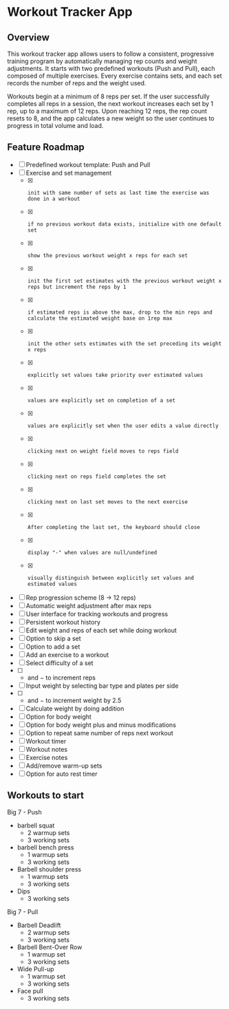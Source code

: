 # Workout Tracker App

## Overview

This workout tracker app allows users to follow a consistent, progressive training program by automatically managing rep counts and weight adjustments. It starts with two predefined workouts (Push and Pull), each composed of multiple exercises. Every exercise contains sets, and each set records the number of reps and the weight used.

Workouts begin at a minimum of 8 reps per set. If the user successfully completes all reps in a session, the next workout increases each set by 1 rep, up to a maximum of 12 reps. Upon reaching 12 reps, the rep count resets to 8, and the app calculates a new weight so the user continues to progress in total volume and load.

## Feature Roadmap

- [ ] Predefined workout template: Push and Pull
- [ ] Exercise and set management
  - [x]     init with same number of sets as last time the exercise was done in a workout
  - [x]     if no previous workout data exists, initialize with one default set
  - [x]     show the previous workout weight x reps for each set
  - [x]     init the first set estimates with the previous workout weight x reps but increment the reps by 1
  - [x]     if estimated reps is above the max, drop to the min reps and calculate the estimated weight base on 1rep max
  - [x]     init the other sets estimates with the set preceding its weight x reps
  - [x]     explicitly set values take priority over estimated values
  - [x]     values are explicitly set on completion of a set
  - [x]     values are explicitly set when the user edits a value directly
  - [x]     clicking next on weight field moves to reps field
  - [x]     clicking next on reps field completes the set
  - [x]     clicking next on last set moves to the next exercise
  - [x]     After completing the last set, the keyboard should close
  - [x]     display "-" when values are null/undefined
  - [x]     visually distinguish between explicitly set values and estimated values
- [ ] Rep progression scheme (8 → 12 reps)
- [ ] Automatic weight adjustment after max reps
- [ ] User interface for tracking workouts and progress
- [ ] Persistent workout history
- [ ] Edit weight and reps of each set while doing workout
- [ ] Option to skip a set
- [ ] Option to add a set
- [ ] Add an exercise to a workout
- [ ] Select difficulty of a set
- [ ] - and − to increment reps
- [ ] Input weight by selecting bar type and plates per side
- [ ] - and − to increment weight by 2.5
- [ ] Calculate weight by doing addition
- [ ] Option for body weight
- [ ] Option for body weight plus and minus modifications
- [ ] Option to repeat same number of reps next workout
- [ ] Workout timer
- [ ] Workout notes
- [ ] Exercise notes
- [ ] Add/remove warm-up sets
- [ ] Option for auto rest timer

## Workouts to start

Big 7 - Push

- barbell squat
  - 2 warmup sets
  - 3 working sets
- barbell bench press
  - 1 warmup sets
  - 3 working sets
- Barbell shoulder press
  - 1 warmup sets
  - 3 working sets
- Dips
  - 3 working sets

Big 7 - Pull

- Barbell Deadlift
  - 2 warmup sets
  - 3 working sets
- Barbell Bent-Over Row
  - 1 warmup set
  - 3 working sets
- Wide Pull-up
  - 1 warmup set
  - 3 working sets
- Face pull
  - 3 working sets
